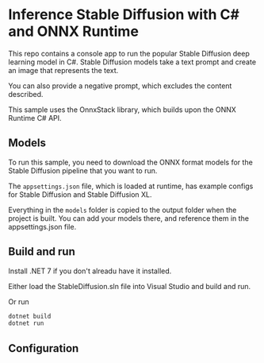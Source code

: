 
# Inference Stable Diffusion with C# and ONNX Runtime

This repo contains a console app to run the popular Stable Diffusion deep learning model in C#.  Stable Diffusion models take a text prompt and create an image that represents the text.

You can also provide a negative prompt, which excludes the content described.

This sample uses the OnnxStack library, which builds upon the ONNX Runtime C# API.

## Models

To run this sample, you need to download the ONNX format models for the Stable Diffusion pipeline that you want to run.

The `appsettings.json` file, which is loaded at runtime, has example configs for Stable Diffusion and Stable Diffusion XL.

Everything in the `models` folder is copied to the output folder when the project is built. You can add your models there, and reference them in the appsettings.json file.

## Build and run 

Install .NET 7 if you don't alreadu have it installed.

Either load the StableDiffusion.sln file into Visual Studio and build and run.

Or run

```bash
dotnet build
dotnet run
```

## Configuration



